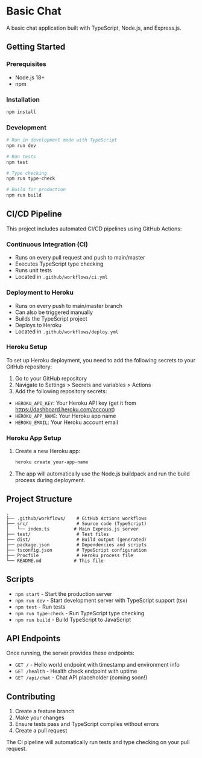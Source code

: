# Basic Chat

A basic chat application built with TypeScript, Node.js, and Express.js.

## Getting Started

### Prerequisites
- Node.js 18+
- npm

### Installation

```bash
npm install
```

### Development

```bash
# Run in development mode with TypeScript
npm run dev

# Run tests
npm test

# Type checking
npm run type-check

# Build for production
npm run build
```

## CI/CD Pipeline

This project includes automated CI/CD pipelines using GitHub Actions:

### Continuous Integration (CI)
- Runs on every pull request and push to main/master
- Executes TypeScript type checking
- Runs unit tests
- Located in `.github/workflows/ci.yml`

### Deployment to Heroku
- Runs on every push to main/master branch
- Can also be triggered manually
- Builds the TypeScript project
- Deploys to Heroku
- Located in `.github/workflows/deploy.yml`

### Heroku Setup

To set up Heroku deployment, you need to add the following secrets to your GitHub repository:

1. Go to your GitHub repository
2. Navigate to Settings > Secrets and variables > Actions
3. Add the following repository secrets:

- `HEROKU_API_KEY`: Your Heroku API key (get it from https://dashboard.heroku.com/account)
- `HEROKU_APP_NAME`: Your Heroku app name
- `HEROKU_EMAIL`: Your Heroku account email

### Heroku App Setup

1. Create a new Heroku app:
   ```bash
   heroku create your-app-name
   ```

2. The app will automatically use the Node.js buildpack and run the build process during deployment.

## Project Structure

```
.
├── .github/workflows/    # GitHub Actions workflows
├── src/                  # Source code (TypeScript)
│   └── index.ts         # Main Express.js server
├── test/                 # Test files
├── dist/                 # Build output (generated)
├── package.json          # Dependencies and scripts
├── tsconfig.json         # TypeScript configuration
├── Procfile              # Heroku process file
└── README.md            # This file
```

## Scripts

- `npm start` - Start the production server
- `npm run dev` - Start development server with TypeScript support (tsx)
- `npm test` - Run tests
- `npm run type-check` - Run TypeScript type checking
- `npm run build` - Build TypeScript to JavaScript

## API Endpoints

Once running, the server provides these endpoints:

- `GET /` - Hello world endpoint with timestamp and environment info
- `GET /health` - Health check endpoint with uptime
- `GET /api/chat` - Chat API placeholder (coming soon!)

## Contributing

1. Create a feature branch
2. Make your changes
3. Ensure tests pass and TypeScript compiles without errors
4. Create a pull request

The CI pipeline will automatically run tests and type checking on your pull request.
